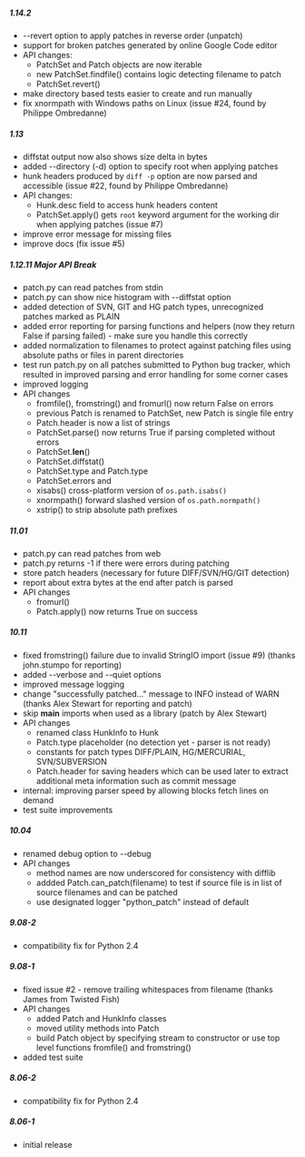 
##### 1.14.2

   - --revert option to apply patches in reverse order (unpatch)
   - support for broken patches generated by online Google Code editor
   - API changes:
     + PatchSet and Patch objects are now iterable
     + new PatchSet.findfile() contains logic detecting filename to patch
     + PatchSet.revert()
   - make directory based tests easier to create and run manually
   - fix xnormpath with Windows paths on Linux
     (issue #24, found by Philippe Ombredanne)

##### 1.13

   - diffstat output now also shows size delta in bytes
   - added --directory (-d) option to specify root when applying patches
   - hunk headers produced by `diff -p` option are now parsed and accessible
     (issue #22, found by Philippe Ombredanne)
   - API changes:
     + Hunk.desc field to access hunk headers content
     + PatchSet.apply() gets `root` keyword argument for the working dir
       when applying patches (issue #7)
   - improve error message for missing files
   - improve docs (fix issue #5)

##### 1.12.11  Major API Break

   - patch.py can read patches from stdin
   - patch.py can show nice histogram with --diffstat option
   - added detection of SVN, GIT and HG patch types, unrecognized
     patches marked as PLAIN
   - added error reporting for parsing functions and helpers (now they
     return False if parsing failed) - make sure you handle this correctly
   - added normalization to filenames to protect against patching files
     using absolute paths or files in parent directories
   - test run patch.py on all patches submitted to Python bug tracker, which
     resulted in improved parsing and error handling for some corner cases
   - improved logging
   - API changes
     * fromfile(), fromstring() and fromurl() now return False on errors
     * previous Patch is renamed to PatchSet, new Patch is single file entry
     * Patch.header is now a list of strings
     * PatchSet.parse() now returns True if parsing completed without errors
     + PatchSet.__len__()
     + PatchSet.diffstat()
     + PatchSet.type and Patch.type
     + PatchSet.errors and 
     + xisabs() cross-platform version of `os.path.isabs()`
     + xnormpath() forward slashed version of `os.path.normpath()`
     + xstrip() to strip absolute path prefixes

##### 11.01

   - patch.py can read patches from web
   - patch.py returns -1 if there were errors during patching
   - store patch headers (necessary for future DIFF/SVN/HG/GIT detection)
   - report about extra bytes at the end after patch is parsed
   - API changes
     + fromurl()
     * Patch.apply() now returns True on success

##### 10.11

   - fixed fromstring() failure due to invalid StringIO import (issue #9)
     (thanks john.stumpo for reporting)
   - added --verbose and --quiet options
   - improved message logging
   - change "successfully patched..." message to INFO instead of WARN
     (thanks Alex Stewart for reporting and patch)
   - skip __main__ imports when used as a library (patch by Alex Stewart)
   - API changes
      * renamed class HunkInfo to Hunk
      + Patch.type placeholder (no detection yet - parser is not ready)
      + constants for patch types DIFF/PLAIN, HG/MERCURIAL, SVN/SUBVERSION
      + Patch.header for saving headers which can be used later to extract
        additional meta information such as commit message
   - internal: improving parser speed by allowing blocks fetch lines on
               demand
   - test suite improvements

##### 10.04

   - renamed debug option to --debug
   - API changes
     * method names are now underscored for consistency with difflib
     + addded Patch.can_patch(filename) to test if source file is in list
       of source filenames and can be patched
     * use designated logger "python_patch" instead of default

##### 9.08-2

   - compatibility fix for Python 2.4

##### 9.08-1

   - fixed issue #2 - remove trailing whitespaces from filename
     (thanks James from Twisted Fish)
   - API changes
     + added Patch and HunkInfo classes
     * moved utility methods into Patch
     + build Patch object by specifying stream to constructor
       or use top level functions fromfile() and fromstring()
   - added test suite

##### 8.06-2

   - compatibility fix for Python 2.4

##### 8.06-1

   - initial release
